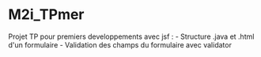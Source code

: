 # M2i_TPmer

Projet TP pour premiers developpements avec jsf : 
    - Structure .java et .html d'un formulaire
    - Validation des champs du formulaire avec validator
